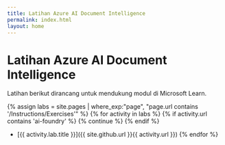 ```yaml
---
title: Latihan Azure AI Document Intelligence
permalink: index.html
layout: home
---
```


# Latihan Azure AI Document Intelligence

Latihan berikut dirancang untuk mendukung modul di Microsoft Learn.


{% assign labs = site.pages | where_exp:"page", "page.url contains '/Instructions/Exercises'" %} {% for activity in labs  %} {% if activity.url contains 'ai-foundry' %} {% continue %} {% endif %}
- [{{ activity.lab.title }}]({{ site.github.url }}{{ activity.url }}) {% endfor %}
